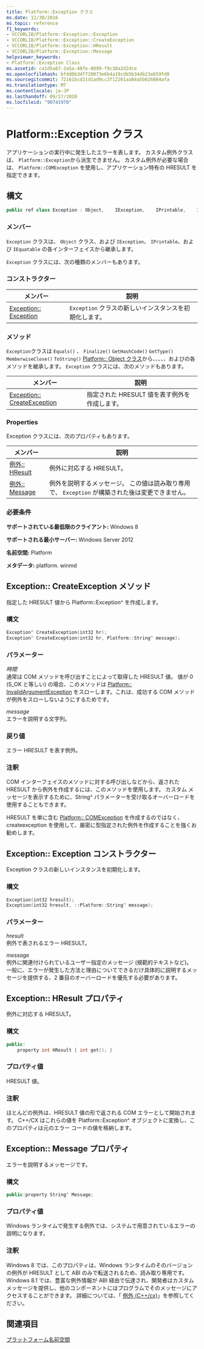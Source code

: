 ```yaml
---
title: Platform::Exception クラス
ms.date: 12/30/2016
ms.topic: reference
f1_keywords:
- VCCORLIB/Platform::Exception::Exception
- VCCORLIB/Platform::Exception::CreateException
- VCCORLIB/Platform::Exception::HResult
- VCCORLIB/Platform::Exception::Message
helpviewer_keywords:
- Platform::Exception Class
ms.assetid: ca1d5a67-3a5a-48fe-8099-f9c38a2d2dce
ms.openlocfilehash: bfdd8b3df720073e6b4a19cdb5b34db23e659fd0
ms.sourcegitcommit: 72161bcd21d1ad9cc3f12261aa84a5b026884afa
ms.translationtype: MT
ms.contentlocale: ja-JP
ms.lasthandoff: 09/17/2020
ms.locfileid: "90741970"
---
```

# <a name="platformexception-class"></a>Platform::Exception クラス

アプリケーションの実行中に発生したエラーを表します。 カスタム例外クラスは、 `Platform::Exception`から派生できません。 カスタム例外が必要な場合は、 `Platform::COMException` を使用し、アプリケーション特有の HRESULT を指定できます。

## <a name="syntax"></a>構文

```cpp
public ref class Exception : Object,    IException,    IPrintable,    IEquatable
```

### <a name="members"></a>メンバー

`Exception` クラスは、 `Object` クラス、および `IException`、 `IPrintable`、および `IEquatable` の各インターフェイスから継承します。

`Exception` クラスには、次の種類のメンバーもあります。

### <a name="constructors"></a>コンストラクター

|メンバー|説明|
|------------|-----------------|
|[Exception:: Exception](#ctor)|`Exception` クラスの新しいインスタンスを初期化します。|

### <a name="methods"></a>メソッド

`Exception`クラスは `Equals()` 、 `Finalize()` `GetHashCode()` `GetType()` `MemberwiseClose()` `ToString()` [Platform:: Object クラス](../cppcx/platform-object-class.md)から、、、、、およびの各メソッドを継承します。 `Exception` クラスには、次のメソッドもあります。

|メンバー|説明|
|------------|-----------------|
|[Exception:: CreateException](#createexception)|指定された HRESULT 値を表す例外を作成します。|

### <a name="properties"></a>Properties

Exception クラスには、次のプロパティもあります。

|メンバー|説明|
|------------|-----------------|
|[例外:: HResult](#hresult)|例外に対応する HRESULT。|
|[例外:: Message](#message)|例外を説明するメッセージ。 この値は読み取り専用で、 `Exception` が構築された後は変更できません。|

### <a name="requirements"></a>必要条件

**サポートされている最低限のクライアント:** Windows 8

**サポートされる最小サーバー:** Windows Server 2012

**名前空間:** Platform

**メタデータ:** platform. winmd

## <a name="exceptioncreateexception-method"></a><a name="createexception"></a> Exception:: CreateException メソッド

指定した HRESULT 値から Platform::Exception^ を作成します。

### <a name="syntax"></a>構文

```cpp
Exception^ CreateException(int32 hr);
Exception^ CreateException(int32 hr, Platform::String^ message);
```

### <a name="parameters"></a>パラメーター

*時間*<br/>
通常は COM メソッドを呼び出すことによって取得した HRESULT 値。 値が 0 (S_OK と等しい) の場合、このメソッドは [Platform:: InvalidArgumentException](../cppcx/platform-invalidargumentexception-class.md) をスローします。これは、成功する COM メソッドが例外をスローしないようにするためです。

*message*<br/>
エラーを説明する文字列。

### <a name="return-value"></a>戻り値

エラー HRESULT を表す例外。

### <a name="remarks"></a>注釈

COM インターフェイスのメソッドに対する呼び出しなどから、返された HRESULT から例外を作成するには、このメソッドを使用します。 カスタム メッセージを表示するために、String^ パラメーターを受け取るオーバーロードを使用することもできます。

HRESULT を単に含む [Platform:: COMException](../cppcx/platform-comexception-class.md) を作成するのではなく、createexception を使用して、厳密に型指定された例外を作成することを強くお勧めします。

## <a name="exceptionexception-constructor"></a><a name="ctor"></a> Exception:: Exception コンストラクター

Exception クラスの新しいインスタンスを初期化します。

### <a name="syntax"></a>構文

```cpp
Exception(int32 hresult);
Exception(int32 hresult, ::Platform::String^ message);
```

### <a name="parameters"></a>パラメーター

*hresult*<br/>
例外で表されるエラー HRESULT。

*message*<br/>
例外に関連付けられているユーザー指定のメッセージ (規範的テキストなど)。 一般に、エラーが発生した方法と理由についてできるだけ具体的に説明するメッセージを提供する、2 番目のオーバーロードを優先する必要があります。

## <a name="exceptionhresult-property"></a><a name="hresult"></a> Exception:: HResult プロパティ

例外に対応する HRESULT。

### <a name="syntax"></a>構文

```cpp
public:
    property int HResult { int get(); }
```

### <a name="property-value"></a>プロパティ値

HRESULT 値。

### <a name="remarks"></a>注釈

ほとんどの例外は、HRESULT 値の形で返される COM エラーとして開始されます。 C++/CX はこれらの値を Platform::Exception^ オブジェクトに変換し、このプロパティは元のエラー コードの値を格納します。

## <a name="exceptionmessage-property"></a><a name="message"></a> Exception:: Message プロパティ

エラーを説明するメッセージです。

### <a name="syntax"></a>構文

```cpp
public:property String^ Message;
```

### <a name="property-value"></a>プロパティ値

Windows ランタイムで発生する例外では、システムで用意されているエラーの説明になります。

### <a name="remarks"></a>注釈

Windows 8 では、このプロパティは、Windows ランタイムのそのバージョンの例外が HRESULT として ABI のみで転送されるため、読み取り専用です。 Windows 8.1 では、豊富な例外情報が ABI 経由で伝達され、開発者はカスタム メッセージを提供し、他のコンポーネントにはプログラムでそのメッセージにアクセスすることができます。 詳細については、「 [例外 (C++/cx)](../cppcx/exceptions-c-cx.md)」を参照してください。

## <a name="see-also"></a>関連項目

[プラットフォーム名前空間](../cppcx/platform-namespace-c-cx.md)
